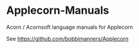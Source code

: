 # Applecorn-Manuals
Acorn / Acornsoft language manuals for Applecorn

See https://github.com/bobbimanners/Applecorn
